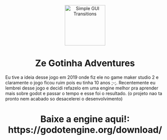 <p align="center">
  <img height="128" alt="Simple GUI Transitions" src="sprites/zé gotinha logo.png">
</p>
<h1 align="center">Ze Gotinha Adventures</h1>

Eu tive a ideia desse jogo em 2019 onde fiz ele no game maker studio 2 e claramente o jogo ficou ruim pois eu tinha 10 anos ;-;.
Recentemente eu lembrei desse jogo e decidi refazelo em uma engine melhor pra aprender mais sobre godot e passar o tempo e esse foi o resultado. (o projeto nao ta pronto nem acabado so desacelerei o desenvolvimento)
<h1 align="center">Baixe a engine aqui!: https://godotengine.org/download/</h1>

